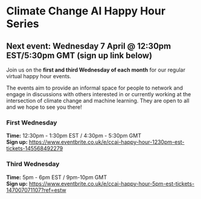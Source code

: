 # Climate Change AI Happy Hour Series

## Next event: Wednesday 7 April @ 12:30pm EST/5:30pm GMT (sign up link below)

Join us on the **first and third Wednesday of each month** for our regular virtual happy hour events. 

The events aim to provide an informal space for people to network and engage in discussions with others interested in or currently working at the intersection of climate change and machine learning. They are open to all and we hope to see you there!


### First Wednesday
**Time:** 12:30pm - 1:30pm EST / 4:30pm - 5:30pm GMT<br>
**Sign up:** <https://www.eventbrite.co.uk/e/ccai-happy-hour-1230pm-est-tickets-145568492279> 



### Third Wednesday
**Time:** 5pm - 6pm EST / 9pm-10pm GMT<br>
**Sign up:** <https://www.eventbrite.co.uk/e/ccai-happy-hour-5pm-est-tickets-147007071107?ref=estw>

